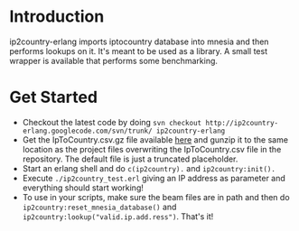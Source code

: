 # Introduction #

ip2country-erlang imports iptocountry database into mnesia and then performs lookups on it. It's meant to be used as a library. A small test wrapper is available that performs some benchmarking.


# Get Started #

  * Checkout the latest code by doing `svn checkout http://ip2country-erlang.googlecode.com/svn/trunk/ ip2country-erlang`
  * Get the IpToCountry.csv.gz file available [here](http://software77.net/cgi-bin/ip-country/geo-ip.pl?action=download) and gunzip it to the same location as the project files overwriting the IpToCountry.csv file in the repository. The default file is just a truncated placeholder.
  * Start an erlang shell and do `c(ip2country).` and `ip2country:init().`
  * Execute `./ip2country_test.erl` giving an IP address as parameter and everything should start working!
  * To use in your scripts, make sure the beam files are in path and then do `ip2country:reset_mnesia_database()` and `ip2country:lookup("valid.ip.add.ress")`. That's it!









